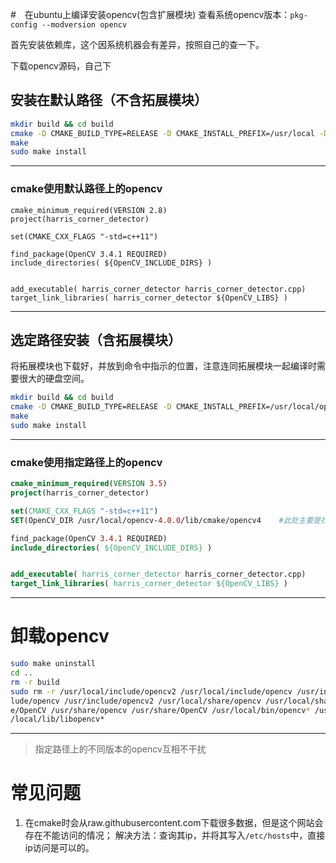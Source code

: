 #　在ubuntu上编译安装opencv(包含扩展模块)
查看系统opencv版本：`pkg-config --modversion opencv`

首先安装依赖库，这个因系统机器会有差异，按照自己的查一下。

下载opencv源码，自己下

## 安装在默认路径（不含拓展模块）
```bash
mkdir build && cd build
cmake -D CMAKE_BUILD_TYPE=RELEASE -D CMAKE_INSTALL_PREFIX=/usr/local -D BUILD_TIFF=ON .. 
make
sudo make install
```
---

### cmake使用默认路径上的opencv
```
cmake_minimum_required(VERSION 2.8)
project(harris_corner_detector)

set(CMAKE_CXX_FLAGS "-std=c++11")

find_package(OpenCV 3.4.1 REQUIRED)
include_directories( ${OpenCV_INCLUDE_DIRS} )


add_executable( harris_corner_detector harris_corner_detector.cpp)
target_link_libraries( harris_corner_detector ${OpenCV_LIBS} )
```
---
 
## 选定路径安装（含拓展模块）
将拓展模块也下载好，并放到命令中指示的位置，注意连同拓展模块一起编译时需要很大的硬盘空间。
```bash
mkdir build && cd build
cmake -D CMAKE_BUILD_TYPE=RELEASE -D CMAKE_INSTALL_PREFIX=/usr/local/opencv-4.0.0 -D BUILD_TIFF=ON  -D OPENCV_ENABLE_NONFREE=1  -D OPENCV_EXTRA_MODULES_PATH=../../opencv_contrib-4.0.0/modules ..
make
sudo make install
```
---
### cmake使用指定路径上的opencv
```cmake
cmake_minimum_required(VERSION 3.5)
project(harris_corner_detector)

set(CMAKE_CXX_FLAGS "-std=c++11")
SET(OpenCV_DIR /usr/local/opencv-4.0.0/lib/cmake/opencv4    #此处主要是找到这个版本的opencv的.cmake文件

find_package(OpenCV 3.4.1 REQUIRED)
include_directories( ${OpenCV_INCLUDE_DIRS} )


add_executable( harris_corner_detector harris_corner_detector.cpp)
target_link_libraries( harris_corner_detector ${OpenCV_LIBS} )
```
---

# 卸载opencv
```bash
sudo make uninstall
cd ..
rm -r build
sudo rm -r /usr/local/include/opencv2 /usr/local/include/opencv /usr/inc
lude/opencv /usr/include/opencv2 /usr/local/share/opencv /usr/local/shar
e/OpenCV /usr/share/opencv /usr/share/OpenCV /usr/local/bin/opencv* /usr
/local/lib/libopencv*
```
---

> 指定路径上的不同版本的opencv互相不干扰

# 常见问题

1. 在cmake时会从raw.githubusercontent.com下载很多数据，但是这个网站会存在不能访问的情况；
解决方法：查询其ip，并将其写入`/etc/hosts`中，直接ip访问是可以的。

